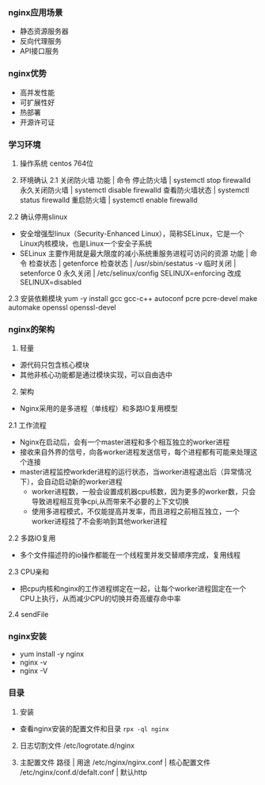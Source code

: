 ### nginx应用场景
- 静态资源服务器
- 反向代理服务
- API接口服务

### nginx优势
- 高并发性能
- 可扩展性好
- 热部署
- 开源许可证

### 学习环境
1. 操作系统
centos 764位

2. 环境确认
2.1 关闭防火墙
功能 | 命令
停止防火墙 | systemctl stop firewalld
永久关闭防火墙 | systemctl disable firewalld
查看防火墙状态 | systemctl status firewalld
重启防火墙 | systemctl enable firewalld

2.2 确认停用slinux
- 安全增强型linux（Security-Enhanced Linux），简称SELinux，它是一个Linux内核模块，也是Linux一个安全子系统
- SELinux 主要作用就是最大限度的减小系统重服务进程可访问的资源
功能 | 命令
检查状态 | getenforce
检查状态 | /usr/sbin/sestatus -v
临时关闭 | setenforce 0
永久关闭 | /etc/selinux/config SELINUX=enforcing 改成SELINUX=disabled

2.3 安装依赖模块
yum -y install gcc gcc-c++ autoconf pcre pcre-devel make automake openssl openssl-devel

### nginx的架构
1. 轻量
- 源代码只包含核心模块
- 其他非核心功能都是通过模块实现，可以自由选中

2. 架构
- Nginx采用的是多进程（单线程）和多路IO复用模型

2.1 工作流程
- Nginx在启动后，会有一个master进程和多个相互独立的worker进程
- 接收来自外界的信号，向各worker进程发送信号，每个进程都有可能来处理这个连接
- master进程监控workder进程的运行状态，当worker进程退出后（异常情况下），会自动启动新的worker进程
  - worker进程数，一般会设置成机器cpu核数，因为更多的worker数，只会导致进程相互竞争cpi,从而带来不必要的上下文切换
  - 使用多进程模式，不仅能提高并发率，而且进程之前相互独立，一个worker进程挂了不会影响到其他worker进程

2.2 多路IO复用
- 多个文件描述符的io操作都能在一个线程里并发交替顺序完成，复用线程

2.3 CPU亲和
- 把cpu内核和nginx的工作进程绑定在一起，让每个worker进程固定在一个CPU上执行，从而减少CPU的切换并奇高缓存命中率

2.4 sendFile

### nginx安装
- yum install -y nginx
- nginx -v
- nginx -V

### 目录
1. 安装
- 查看nginx安装的配置文件和目录
`rpx -ql nginx`

2. 日志切割文件
/etc/logrotate.d/nginx

3. 主配置文件
路径 | 用途
/etc/nginx/nginx.conf | 核心配置文件
/etc/nginx/conf.d/defalt.conf | 默认http